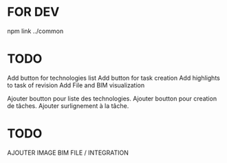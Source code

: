 
# FOR DEV
npm link ../common

# TODO
Add button for technologies list
Add button for task creation
Add highlights to task of revision
Add File and BIM visualization


Ajouter boutton pour liste des technologies.
Ajouter boutton pour creation de tâches.
Ajouter surlignement à la tâche.

# TODO
AJOUTER IMAGE BIM FILE / INTEGRATION